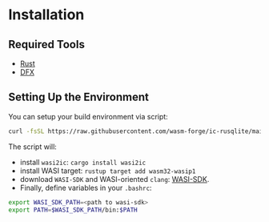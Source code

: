 # Installation

## Required Tools
- [Rust](https://doc.rust-lang.org/book/ch01-01-installation.html)
- [DFX](https://internetcomputer.org/docs/current/developer-docs/setup/install/)

## Setting Up the Environment

You can setup your build environment via script:
```sh
curl -fsSL https://raw.githubusercontent.com/wasm-forge/ic-rusqlite/main/prepare.sh | sh
```

The script will:
- install `wasi2ic`: `cargo install wasi2ic`
- install WASI target: `rustup target add wasm32-wasip1`
- download `WASI-SDK` and WASI-oriented `clang`: [WASI-SDK](https://github.com/WebAssembly/wasi-sdk/releases/). 
- Finally, define variables in your `.bashrc`:
```sh
export WASI_SDK_PATH=<path to wasi-sdk>
export PATH=$WASI_SDK_PATH/bin:$PATH
```
